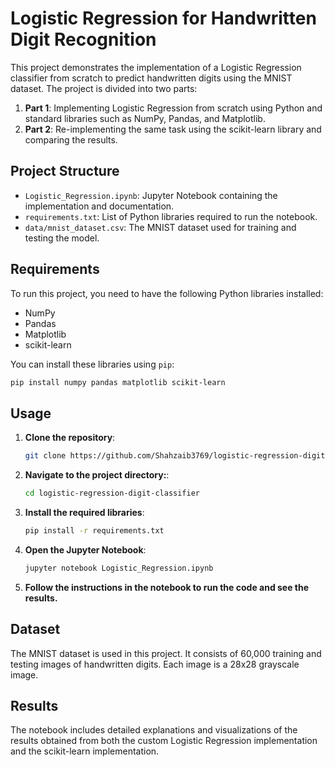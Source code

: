 # Logistic Regression for Handwritten Digit Recognition

This project demonstrates the implementation of a Logistic Regression classifier from scratch to predict handwritten digits using the MNIST dataset. The project is divided into two parts:

1. **Part 1**: Implementing Logistic Regression from scratch using Python and standard libraries such as NumPy, Pandas, and Matplotlib.
2. **Part 2**: Re-implementing the same task using the scikit-learn library and comparing the results.

## Project Structure

- `Logistic_Regression.ipynb`: Jupyter Notebook containing the implementation and documentation.
- `requirements.txt`: List of Python libraries required to run the notebook.
- `data/mnist_dataset.csv`: The MNIST dataset used for training and testing the model.

## Requirements

To run this project, you need to have the following Python libraries installed:

- NumPy
- Pandas
- Matplotlib
- scikit-learn

You can install these libraries using `pip`:

```bash
pip install numpy pandas matplotlib scikit-learn
```
## Usage

1. **Clone the repository**:

   ```bash
   git clone https://github.com/Shahzaib3769/logistic-regression-digit-classifier.git
   ```
2. **Navigate to the project directory:**:
   ```bash
   cd logistic-regression-digit-classifier
   ```
3. **Install the required libraries**:
   ```bash
   pip install -r requirements.txt
   ```
4. **Open the Jupyter Notebook**:
   ```bash
   jupyter notebook Logistic_Regression.ipynb
   ```
5. **Follow the instructions in the notebook to run the code and see the results.**

## Dataset
  The MNIST dataset is used in this project. It consists of 60,000 training and testing images of handwritten digits. Each image is a 28x28 grayscale image.

## Results
  The notebook includes detailed explanations and visualizations of the results obtained from both the custom Logistic Regression implementation and the scikit-learn implementation.

